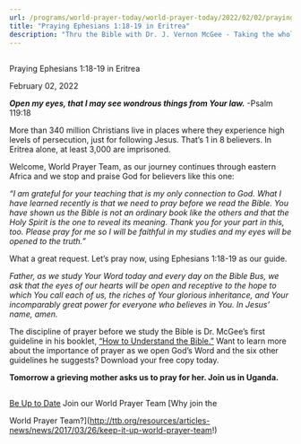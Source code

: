 ```yaml
---
url: /programs/world-prayer-today/world-prayer-today/2022/02/02/praying-ephesians-1-18-19-in-eritrea
title: "Praying Ephesians 1:18-19 in Eritrea"
description: "Thru the Bible with Dr. J. Vernon McGee - Taking the whole Word to the whole world"
---
```







## 
 Praying Ephesians 1:18-19 in Eritrea


February 02, 2022




***Open my eyes, that I may see wondrous things from Your law.*** -Psalm 119:18 

 More than 340 million Christians live in places where they experience high levels of persecution, just for following Jesus. That’s 1 in 8 believers. In Eritrea alone, at least 3,000 are imprisoned. 

Welcome, World Prayer Team, as our journey continues through eastern Africa and we stop and praise God for believers like this one:   


*“I am grateful for your teaching that is my only connection to God. What I have learned recently is that we need to pray before we read the Bible. You have shown us the Bible is not an ordinary book like the others and that the Holy Spirit is the one to reveal its meaning. Thank you for your part in this, too. Please pray for me so I will be faithful in my studies and my eyes will be opened to the truth.”*   


What a great request. Let’s pray now, using Ephesians 1:18-19 as our guide. 

*Father, as we study Your Word today and every day on the Bible Bus, we ask that the eyes of our hearts will be open and receptive to the hope to which You call each of us, the riches of Your glorious inheritance, and Your incomparably great power for everyone who believes in You. In Jesus’ name, amen.*   


The discipline of prayer before we study the Bible is Dr. McGee’s first guideline in his booklet, [“How to Understand the Bible.”](/docs/default-source/Booklets/how-to-understand-the-bible_ttb.pdf?sfvrsn=c29d1d16_2) Want to learn more about the importance of prayer as we open God’s Word and the six other guidelines he suggests? Download your free copy today. 

 **Tomorrow a grieving mother asks us to pray for her. Join us in Uganda.**







## 




[Be Up to Date](http://feeds.feedburner.com/WorldPrayerToday "World Prayer Today RSS Feed")
Join our World Prayer Team
[Why join the  

World Prayer Team?](http://ttb.org/resources/articles-news/news/2017/03/26/keep-it-up-world-prayer-team!)




